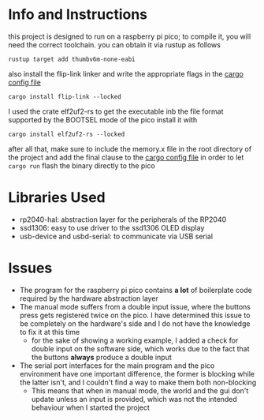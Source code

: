 # Info and Instructions

this project is designed to run on a raspberry pi pico; to compile it, you will need the correct toolchain.
you can obtain it via rustup as follows

`rustup target add thumbv6m-none-eabi`

also install the flip-link linker and write the appropriate flags in the [cargo config file](.cargo/config.toml)

`cargo install flip-link --locked`

I used the crate elf2uf2-rs to get the executable inb the file format supported by the BOOTSEL mode of the pico
install it with

`cargo install elf2uf2-rs --locked`

after all that, make sure to include the memory.x file in the root directory of the project and
add the final clause to the [cargo config file](.cargo/config.toml) in order to let `cargo run` flash
the binary directly to the pico

# Libraries Used

- rp2040-hal: abstraction layer for the peripherals of the RP2040
- ssd1306: easy to use driver to the ssd1306 OLED display
- usb-device and usbd-serial: to communicate via USB serial

# Issues
- The program for the raspberry pi pico contains **a lot** of boilerplate code required by the hardware abstraction layer
- The manual mode suffers from a double input issue, where the buttons press gets registered twice on the pico. I have determined this issue to be completely on the hardware's side and I do not have the knowledge to fix it at this time
    - for the sake of showing a working example, I added a check for double input on the software side, which works due to the fact that the buttons **always** produce a double input
- The serial port interfaces for the main program and the pico environment have one important difference, the former is blocking while the latter isn't, and I couldn't find a way to make them both non-blocking
  - This means that when in manual mode, the world and the gui don't update unless an input is provided, which was not the intended behaviour when I started the project